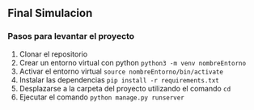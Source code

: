 ## Final Simulacion ##

### Pasos para levantar el proyecto ###
1. Clonar el repositorio
2. Crear un entorno virtual con python `python3 -m venv nombreEntorno`
3. Activar el entorno virtual `source nombreEntorno/bin/activate`
4. Instalar las dependencias `pip install -r requirements.txt`
5. Desplazarse a la carpeta del proyecto utilizando el comando `cd`
6. Ejecutar el comando `python manage.py runserver`